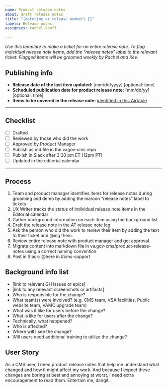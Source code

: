```yaml
---
name: Product release notes
about: Draft release notes
title: "[datetime or release number] []"
labels: Release notes
assignees: rachel-kauff

---
```

_Use this template to make a ticket for an entire release note. To flag individual release note items, add the "release notes" label to the relevant ticket. Flagged items will be groomed weekly by Rachel and Kev._

## Publishing info

* **Release date of the last item updated:** [mm/dd/yyyy] [optional: time]
* **Scheduled publication date for product release note:** [mm/dd/yy] [optional: time]
* **Items to be covered in the release note:** [identified in this Airtable](https://airtable.com/tblulo3XrMLuh4N0l/viwL2poNtFAZMeS6Z?blocks=hide)

---

## Checklist
- [ ] Drafted
- [ ] Reviewed by those who did the work
- [ ] Approved by Product Manager
- [ ] Publish as md file in the vagov-cms repo
- [ ] Publish in Slack after 3:30 pm ET (12pm PT)
- [ ] Updated in the editorial calendar

---

## Process
1. Team and product manager identifies items for release notes during grooming and demo by adding the maroon “release notes” label to tickets
2. UX Writer tracks the status of individual release note items in the Editorial calendar
3. Gather background information on each item using the background list
4. Draft the release note in the [AT release note log](https://airtable.com/tblulo3XrMLuh4N0l/viwL2poNtFAZMeS6Z?blocks=hide)
5. Ask the person who did the work to review their item by adding the text to their ticket and @ing them.
6. Review entire release note with product manager and get approval 
7. Migrate content into markdown file in va.gov-cms/product-release-notes using a correct naming convention
8. Post in Slack: @here in #cms-support

## Background info list
* [link to relevant GH issues or epics]
* [link to any relevant screenshots or artifacts]
* Who is responsible for the change?
* What team(s) were involved? (e.g. CMS team, VSA facilities, Public website team, VAMC upgrade team)
* What was it like for users before the change?
* What is like for users after the change?
* Technically, what happened?
* Who is affected?
* Where will I see the change?
* Will users need additional training to utilize the change?

## User Story
As a CMS user, I need product release notes that help me understand what changed and how it might affect my work. And because I expect these changes are boring at best and annoying at worst, I need extra encouragement to read them. Entertain me, dangit.


